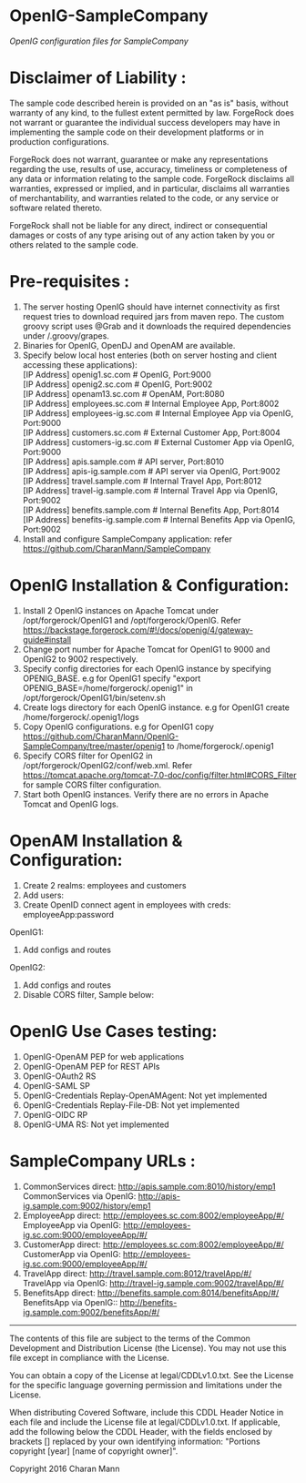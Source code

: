 # OpenIG-SampleCompany

*OpenIG configuration files for SampleCompany*


Disclaimer of Liability :
=========================
The sample code described herein is provided on an "as is" basis, without warranty of any kind, to the fullest extent permitted by law. ForgeRock does not warrant or guarantee the individual success developers may have in implementing the sample code on their development platforms or in production configurations.

ForgeRock does not warrant, guarantee or make any representations regarding the use, results of use, accuracy, timeliness or completeness of any data or information relating to the sample code. ForgeRock disclaims all warranties, expressed or implied, and in particular, disclaims all warranties of merchantability, and warranties related to the code, or any service or software related thereto.

ForgeRock shall not be liable for any direct, indirect or consequential damages or costs of any type arising out of any action taken by you or others related to the sample code.

Pre-requisites :
================
1. The server hosting OpenIG should have internet connectivity as first request tries to download required jars from maven repo. The custom groovy script uses @Grab and it downloads the required dependencies under <User-Home>/.groovy/grapes.
2. Binaries for OpenIG, OpenDJ and OpenAM are available.
3. Specify below local host enteries (both on server hosting and client accessing these applications): <br />
   [IP Address]  openig1.sc.com  # OpenIG, Port:9000 <br />
   [IP Address]  openig2.sc.com  # OpenIG, Port:9002 <br />
   [IP Address]  openam13.sc.com # OpenAM, Port:8080 <br />
   [IP Address]  employees.sc.com # Internal Employee App, Port:8002 <br />
   [IP Address]  employees-ig.sc.com  # Internal Employee App via OpenIG, Port:9000 <br />
   [IP Address]  customers.sc.com  # External Customer App, Port:8004 <br />
   [IP Address]  customers-ig.sc.com # External Customer App  via OpenIG, Port:9000 <br />
   [IP Address]  apis.sample.com # API server, Port:8010 <br />
   [IP Address]  apis-ig.sample.com  # API server via OpenIG, Port:9002 <br />
   [IP Address]  travel.sample.com  # Internal Travel App, Port:8012 <br />
   [IP Address]  travel-ig.sample.com # Internal Travel App via OpenIG, Port:9002 <br />
   [IP Address]  benefits.sample.com # Internal Benefits App, Port:8014 <br />
   [IP Address]  benefits-ig.sample.com # Internal Benefits App via OpenIG, Port:9002
4. Install and configure SampleCompany application: refer https://github.com/CharanMann/SampleCompany    
   
OpenIG Installation & Configuration:
====================================
1. Install 2 OpenIG instances on Apache Tomcat under /opt/forgerock/OpenIG1 and /opt/forgerock/OpenIG. Refer https://backstage.forgerock.com/#!/docs/openig/4/gateway-guide#install
2. Change port number for Apache Tomcat for OpenIG1 to 9000 and OpenIG2 to 9002 respectively.  
3. Specify config directories for each OpenIG instance by specifying OPENIG_BASE. e.g for OpenIG1 specify "export OPENIG_BASE=/home/forgerock/.openig1" in /opt/forgerock/OpenIG1/bin/setenv.sh
4. Create logs directory for each OpenIG instance. e.g for OpenIG1 create /home/forgerock/.openig1/logs
5. Copy OpenIG configurations. e.g for OpenIG1 copy https://github.com/CharanMann/OpenIG-SampleCompany/tree/master/openig1 to /home/forgerock/.openig1 
6. Specify CORS filter for OpenIG2 in /opt/forgerock/OpenIG2/conf/web.xml. Refer https://tomcat.apache.org/tomcat-7.0-doc/config/filter.html#CORS_Filter for sample CORS filter configuration.
7. Start both OpenIG instances. Verify there are no errors in Apache Tomcat and OpenIG logs. 

OpenAM Installation & Configuration:
====================================
1. Create 2 realms: employees and customers
2. Add users:
3. Create OpenID connect agent in employees with creds: employeeApp:password

OpenIG1:
1. Add configs and routes

OpenIG2:
1. Add configs and routes
2. Disable CORS filter, Sample below:

OpenIG Use Cases testing:
========================= 
1. OpenIG-OpenAM PEP for web applications
2. OpenIG-OpenAM PEP for REST APIs
3. OpenIG-OAuth2 RS
4. OpenIG-SAML SP
5. OpenIG-Credentials Replay-OpenAMAgent: Not yet implemented
6. OpenIG-Credentials Replay-File-DB: Not yet implemented
7. OpenIG-OIDC RP
8. OpenIG-UMA RS: Not yet implemented


SampleCompany URLs :
===========================
1. CommonServices direct: http://apis.sample.com:8010/history/emp1 <br />
   CommonServices via OpenIG: http://apis-ig.sample.com:9002/history/emp1
2. EmployeeApp direct: http://employees.sc.com:8002/employeeApp/#/ <br />
   EmployeeApp via OpenIG: http://employees-ig.sc.com:9000/employeeApp/#/
3. CustomerApp direct: http://employees.sc.com:8002/employeeApp/#/ <br />
   CustomerApp via OpenIG: http://employees-ig.sc.com:9000/employeeApp/#/
4. TravelApp direct: http://travel.sample.com:8012/travelApp/#/ <br />
   TravelApp via OpenIG: http://travel-ig.sample.com:9002/travelApp/#/
5. BenefitsApp direct: http://benefits.sample.com:8014/benefitsApp/#/ <br />
   BenefitsApp via OpenIG:: http://benefits-ig.sample.com:9002/benefitsApp/#/

* * *

The contents of this file are subject to the terms of the Common Development and
Distribution License (the License). You may not use this file except in compliance with the
License.

You can obtain a copy of the License at legal/CDDLv1.0.txt. See the License for the
specific language governing permission and limitations under the License.

When distributing Covered Software, include this CDDL Header Notice in each file and include
the License file at legal/CDDLv1.0.txt. If applicable, add the following below the CDDL
Header, with the fields enclosed by brackets [] replaced by your own identifying
information: "Portions copyright [year] [name of copyright owner]".

Copyright 2016 Charan Mann
